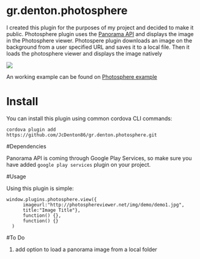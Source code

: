 # gr.denton.photosphere

I created this plugin for the purposes of my project and decided to make it public. Photosphere plugin uses the <a href="https://developers.google.com/photo-sphere/android/">Panorama API</a> and displays the image in the Photosphere viewer.
Photospere plugin downloads an image on the background from a user specified URL and saves it to a local file. Then it loads the photosphere viewer and displays the image natively

<img src="https://dl.dropboxusercontent.com/u/6816009/photospheredemo.gif"/>

An working example can be found on <a href="https://github.com/JcDenton86/photospherePlugin_example.git"> Photosphere example</a>

# Install

You can install this plugin using common cordova CLI commands:

`cordova plugin add https://github.com/JcDenton86/gr.denton.photosphere.git`

#Dependencies

Panorama API is coming through Google Play Services, so make sure you have added `google play services` plugin on your project.

#Usage

Using this plugin is simple:

```
window.plugins.photosphere.view({
      imageurl:"http://photosphereviewer.net/img/demo/demo1.jpg",
	  title:"Image Title"},
      function() {},
      function() {}
  )
```

#To Do
1. add option to load a panorama image from a local folder


